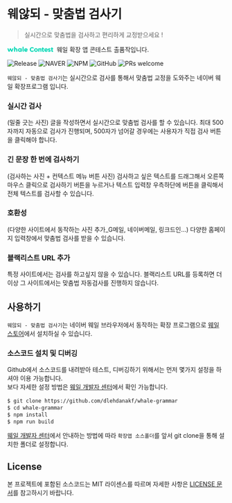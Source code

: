 웨않되 - 맞춤법 검사기
===================
> 실시간으로 맞춤법을 검사하고 편리하게 교정받으세요 !

<img src="./src/image/contest_logo.png" alt="contest_logo" style="height: 12px; margin-right: 4px" />  웨일 확장 앱 콘테스트 출품작입니다.

![Release](https://img.shields.io/github/release/dlehdanakf/WhaleLovesPomodoro.svg)
![NAVER](https://img.shields.io/badge/platform-NAVER%20whale-green.svg)
![NPM](https://img.shields.io/badge/npm-v6.11.3-blue.svg)
![GitHub](https://img.shields.io/github/license/dlehdanakf/WhaleLovesPomodoro.svg)
![PRs welcome](https://img.shields.io/badge/PRs-welcome-%23ff69b4.svg)

`웨않되 - 맞춤법 검사기`는 실시간으로 검사를 통해서 맞춤법 교정을 도와주는 네이버 웨일 확장프로그램 입니다.

### 실시간 검사
(밀줄 긋는 사진)
글을 작성하면서 실시간으로 맞춤법 검사를 할 수 있습니다. 최대 500자까지 자동으로 검사가 진행되며, 500자가 넘어갈 경우에는 사용자가 직접 검사 버튼을 클릭해야 합니다.


### 긴 문장 한 번에 검사하기
(검사하는 사진 + 컨텍스트 메뉴 버튼 사진)
검사하고 싶은 텍스트를 드래그해서 오른쪽 마우스 클릭으로 검사하기 버튼을 누르거나 텍스트 입력창 우측하단에 버튼을 클릭해서 전체 텍스트를 검사할 수 있습니다.


### 호환성
(다양한 사이트에서 동작하는 사진 추가_G메일, 네이버메일, 링크드인...)
다양한 홈페이지 입력창에서 맞춤법 검사를 받을 수 있습니다.


### 블랙리스트 URL 추가
특정 사이트에서는 검사를 하고싶지 않을 수 있습니다. 블랙리스트 URL를 등록하면 더 이상 그 사이트에서는 맞춤법 자동검사를 진행하지 않습니다.

## 사용하기
`웨않되 - 맞춤법 검사기`는 네이버 웨일 브라우저에서 동작하는 확장 프로그램으로 [웨일 스토어](https://store.whale.naver.com/추가링크)에서 설치하실 수 있습니다.



### 소스코드 설치 및 디버깅
Github에서 소스코드를 내려받아 테스트, 디버깅하기 위해서는 먼저 몇가지 설정을 하셔야 이용 가능합니다.  
보다 자세한 설정 방법은 [웨일 개발자 센터](https://developers.whale.naver.com/tutorials/debugging/)에서 확인 가능합니다.

```
$ git clone https://github.com/dlehdanakf/whale-grammar
$ cd whale-grammar
$ npm install
$ npm run build
```

[웨일 개발자 센터](https://developers.whale.naver.com/tutorials/debugging/)에서 안내하는 방법에 따라 `확장앱 소스폴더`를 앞서 git clone을 통해 설치한 폴더로 설정합니다.

## License
본 프로젝트에 포함된 소스코드는 MIT 라이센스를 따르며 자세한 사항은 [LICENSE 문서](./LICENSE)를 참고하시기 바랍니다.  
